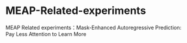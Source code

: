 # MEAP-Related-experiments
MEAP Related experiments：Mask-Enhanced Autoregressive Prediction: Pay Less Attention to Learn More
